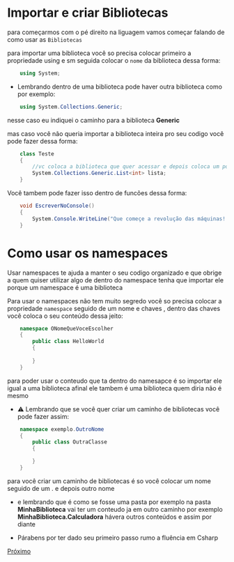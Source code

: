 ## <h1>Importar e criar <Strong>Bibliotecas</Strong></h1>
para começarmos com o pé direito na liguagem vamos começar falando de como usar as `Bibliotecas`

para importar uma biblioteca você so precisa colocar primeiro a propriedade using e sm seguida colocar o `nome` da biblioteca dessa forma:

```csharp
    using System;
```
- Lembrando dentro de uma biblioteca pode haver outra biblioteca como por exemplo:
```csharp
    using System.Collections.Generic;
```
<p>nesse caso eu indiquei o caminho para a biblioteca <Strong>Generic</Strong></p>

mas caso você não queria importar a biblioteca inteira pro seu codigo você pode fazer dessa forma:

```csharp
    class Teste
    {
        //vc coloca a biblioteca que quer acessar e depois coloca um ponto para poder acessar algo daquela biblioteca
        System.Collections.Generic.List<int> lista;
    }
```

Você tambem pode fazer isso dentro de funcões dessa forma:

```csharp
    void EscreverNoConsole()
    {
        System.Console.WriteLine("Que começe a revolução das máquinas!!!");
    }
```

## <h1>Como usar os <Strong>namespaces</Strong></h1>

<p>Usar namespaces te ajuda a manter o seu codigo organizado e que obrige a quem quiser utilizar algo de dentro
do namespace tenha que importar ele porque um namespace é uma biblioteca
</p>

Para usar o namespaces não tem muito segredo você so precisa colocar a propriedade `namespace` seguido de um nome e chaves , dentro das chaves você coloca o seu conteúdo dessa jeito:

```csharp
    namespace ONomeQueVoceEscolher
    {
        public class HelloWorld
        {
            
        }
    }
```

para poder usar o conteudo que ta dentro do namesapce é so importar ele igual a uma biblioteca afinal ele tambem é uma biblioteca quem diria não é mesmo

- :warning: Lembrando que se você quer criar um caminho de bibliotecas você pode fazer assim:

```csharp
    namespace exemplo.OutroNome
    {
        public class OutraClasse
        {

        } 
    }
```
para você criar um caminho de bibliotecas é so você colocar um nome seguido de um . e depois outro nome

- e lembrando que é como se fosse uma pasta por exemplo na pasta <Strong>MinhaBiblioteca</Strong> vai ter um conteudo ja em outro caminho por exemplo <Strong>MinhaBiblioteca.Calculadora</Strong> hávera outros conteúdos e assim por diante

- Párabens por ter dado seu primeiro passo rumo a fluência em Csharp

[Próximo](/Csharp/Iniciante/Sintaxe/Regras.md)
